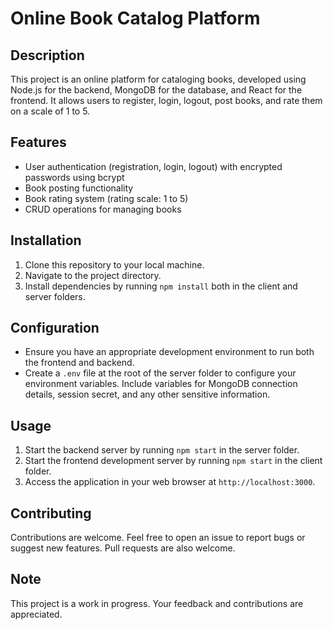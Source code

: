 # Online Book Catalog Platform

## Description
This project is an online platform for cataloging books, developed using Node.js for the backend, MongoDB for the database, and React for the frontend. It allows users to register, login, logout, post books, and rate them on a scale of 1 to 5.

## Features
- User authentication (registration, login, logout) with encrypted passwords using bcrypt
- Book posting functionality
- Book rating system (rating scale: 1 to 5)
- CRUD operations for managing books

## Installation
1. Clone this repository to your local machine.
2. Navigate to the project directory.
3. Install dependencies by running `npm install` both in the client and server folders.

## Configuration
- Ensure you have an appropriate development environment to run both the frontend and backend.
- Create a `.env` file at the root of the server folder to configure your environment variables. Include variables for MongoDB connection details, session secret, and any other sensitive information.

## Usage
1. Start the backend server by running `npm start` in the server folder.
2. Start the frontend development server by running `npm start` in the client folder.
3. Access the application in your web browser at `http://localhost:3000`.

## Contributing
Contributions are welcome. Feel free to open an issue to report bugs or suggest new features. Pull requests are also welcome.

## Note
This project is a work in progress. Your feedback and contributions are appreciated.
